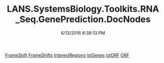 ﻿---
title: LANS.SystemsBiology.Toolkits.RNA_Seq.GenePrediction.DocNodes
date: 6/13/2016 6:38:13 PM
---

[FrameShift](T-LANS.SystemsBiology.Toolkits.RNA_Seq.GenePrediction.DocNodes.FrameShift.html)
[FrameShifts](T-LANS.SystemsBiology.Toolkits.RNA_Seq.GenePrediction.DocNodes.FrameShifts.html)
[InterestRegions](T-LANS.SystemsBiology.Toolkits.RNA_Seq.GenePrediction.DocNodes.InterestRegions.html)
[lstGenes](T-LANS.SystemsBiology.Toolkits.RNA_Seq.GenePrediction.DocNodes.lstGenes.html)
[lstORF](T-LANS.SystemsBiology.Toolkits.RNA_Seq.GenePrediction.DocNodes.lstORF.html)
[ORF](T-LANS.SystemsBiology.Toolkits.RNA_Seq.GenePrediction.DocNodes.ORF.html)
